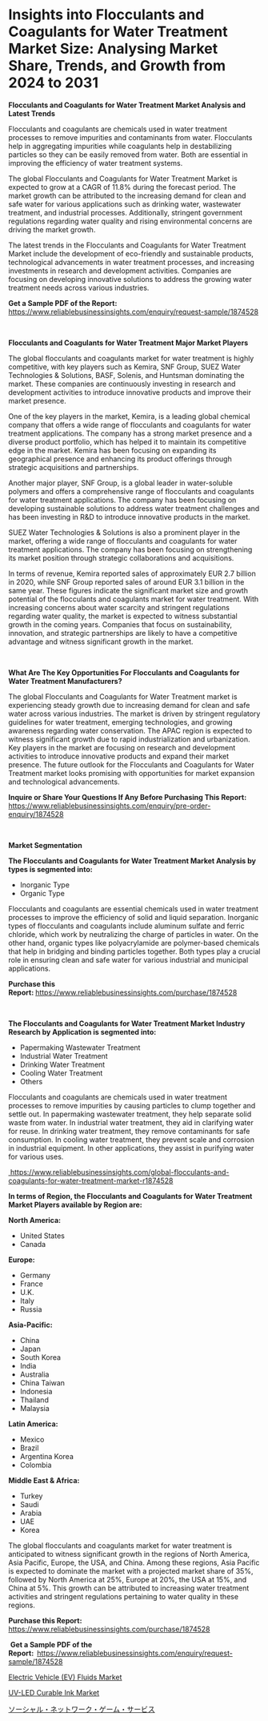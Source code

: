 <p><h1>Insights into Flocculants and Coagulants for Water Treatment Market Size: Analysing Market Share, Trends, and Growth from 2024 to 2031</h1></p><p><strong>Flocculants and Coagulants for Water Treatment Market Analysis and Latest Trends</strong></p>
<p><p>Flocculants and coagulants are chemicals used in water treatment processes to remove impurities and contaminants from water. Flocculants help in aggregating impurities while coagulants help in destabilizing particles so they can be easily removed from water. Both are essential in improving the efficiency of water treatment systems.</p><p>The global Flocculants and Coagulants for Water Treatment Market is expected to grow at a CAGR of 11.8% during the forecast period. The market growth can be attributed to the increasing demand for clean and safe water for various applications such as drinking water, wastewater treatment, and industrial processes. Additionally, stringent government regulations regarding water quality and rising environmental concerns are driving the market growth.</p><p>The latest trends in the Flocculants and Coagulants for Water Treatment Market include the development of eco-friendly and sustainable products, technological advancements in water treatment processes, and increasing investments in research and development activities. Companies are focusing on developing innovative solutions to address the growing water treatment needs across various industries.</p></p>
<p><strong>Get a Sample PDF of the Report:&nbsp;</strong> <a href="https://www.reliablebusinessinsights.com/enquiry/request-sample/1874528">https://www.reliablebusinessinsights.com/enquiry/request-sample/1874528</a></p>
<p>&nbsp;</p>
<p><strong>Flocculants and Coagulants for Water Treatment Major Market Players</strong></p>
<p><p>The global flocculants and coagulants market for water treatment is highly competitive, with key players such as Kemira, SNF Group, SUEZ Water Technologies & Solutions, BASF, Solenis, and Huntsman dominating the market. These companies are continuously investing in research and development activities to introduce innovative products and improve their market presence.</p><p>One of the key players in the market, Kemira, is a leading global chemical company that offers a wide range of flocculants and coagulants for water treatment applications. The company has a strong market presence and a diverse product portfolio, which has helped it to maintain its competitive edge in the market. Kemira has been focusing on expanding its geographical presence and enhancing its product offerings through strategic acquisitions and partnerships.</p><p>Another major player, SNF Group, is a global leader in water-soluble polymers and offers a comprehensive range of flocculants and coagulants for water treatment applications. The company has been focusing on developing sustainable solutions to address water treatment challenges and has been investing in R&D to introduce innovative products in the market.</p><p>SUEZ Water Technologies & Solutions is also a prominent player in the market, offering a wide range of flocculants and coagulants for water treatment applications. The company has been focusing on strengthening its market position through strategic collaborations and acquisitions.</p><p>In terms of revenue, Kemira reported sales of approximately EUR 2.7 billion in 2020, while SNF Group reported sales of around EUR 3.1 billion in the same year. These figures indicate the significant market size and growth potential of the flocculants and coagulants market for water treatment. With increasing concerns about water scarcity and stringent regulations regarding water quality, the market is expected to witness substantial growth in the coming years. Companies that focus on sustainability, innovation, and strategic partnerships are likely to have a competitive advantage and witness significant growth in the market.</p></p>
<p>&nbsp;</p>
<p><strong>What Are The Key Opportunities For Flocculants and Coagulants for Water Treatment Manufacturers?</strong></p>
<p><p>The global Flocculants and Coagulants for Water Treatment market is experiencing steady growth due to increasing demand for clean and safe water across various industries. The market is driven by stringent regulatory guidelines for water treatment, emerging technologies, and growing awareness regarding water conservation. The APAC region is expected to witness significant growth due to rapid industrialization and urbanization. Key players in the market are focusing on research and development activities to introduce innovative products and expand their market presence. The future outlook for the Flocculants and Coagulants for Water Treatment market looks promising with opportunities for market expansion and technological advancements.</p></p>
<p><strong>Inquire or Share Your Questions If Any Before Purchasing This Report:</strong> <a href="https://www.reliablebusinessinsights.com/enquiry/pre-order-enquiry/1874528">https://www.reliablebusinessinsights.com/enquiry/pre-order-enquiry/1874528</a></p>
<p>&nbsp;</p>
<p><strong>Market Segmentation</strong></p>
<p><strong>The Flocculants and Coagulants for Water Treatment Market Analysis by types is segmented into:</strong></p>
<p><ul><li>Inorganic Type</li><li>Organic Type</li></ul></p>
<p><p>Flocculants and coagulants are essential chemicals used in water treatment processes to improve the efficiency of solid and liquid separation. Inorganic types of flocculants and coagulants include aluminum sulfate and ferric chloride, which work by neutralizing the charge of particles in water. On the other hand, organic types like polyacrylamide are polymer-based chemicals that help in bridging and binding particles together. Both types play a crucial role in ensuring clean and safe water for various industrial and municipal applications.</p></p>
<p><strong>Purchase this Report:&nbsp;</strong><a href="https://www.reliablebusinessinsights.com/purchase/1874528">https://www.reliablebusinessinsights.com/purchase/1874528</a></p>
<p>&nbsp;</p>
<p><strong>The Flocculants and Coagulants for Water Treatment Market Industry Research by Application is segmented into:</strong></p>
<p><ul><li>Papermaking Wastewater Treatment</li><li>Industrial Water Treatment</li><li>Drinking Water Treatment</li><li>Cooling Water Treatment</li><li>Others</li></ul></p>
<p><p>Flocculants and coagulants are chemicals used in water treatment processes to remove impurities by causing particles to clump together and settle out. In papermaking wastewater treatment, they help separate solid waste from water. In industrial water treatment, they aid in clarifying water for reuse. In drinking water treatment, they remove contaminants for safe consumption. In cooling water treatment, they prevent scale and corrosion in industrial equipment. In other applications, they assist in purifying water for various uses.</p></p>
<p><a href="https://www.reliablebusinessinsights.com/global-flocculants-and-coagulants-for-water-treatment-market-r1874528">&nbsp;https://www.reliablebusinessinsights.com/global-flocculants-and-coagulants-for-water-treatment-market-r1874528</a></p>
<p><strong>In terms of Region, the Flocculants and Coagulants for Water Treatment Market Players available by Region are:</strong></p>
<p>
    <p> <strong> North America: </strong>
        <ul>
            <li>United States</li>
            <li>Canada</li>
        </ul>
        </p> 
    <p> <strong> Europe: </strong>
        <ul>
            <li>Germany</li>
            <li>France</li>
            <li>U.K.</li>
            <li>Italy</li>
            <li>Russia</li>
        </ul>
        </p> 
    <p> <strong> Asia-Pacific: </strong>
        <ul>
            <li>China</li>
            <li>Japan</li>
            <li>South Korea</li>
            <li>India</li>
            <li>Australia</li>
            <li>China Taiwan</li>
            <li>Indonesia</li>
            <li>Thailand</li>
            <li>Malaysia</li>
        </ul>
        </p> 
    <p> <strong> Latin America: </strong>
        <ul>
            <li>Mexico</li>
            <li>Brazil</li>
            <li>Argentina Korea</li>
            <li>Colombia</li>
        </ul>
        </p> 
    <p> <strong> Middle East & Africa: </strong>
        <ul>
            <li>Turkey</li>
            <li>Saudi</li>
            <li>Arabia</li>
            <li>UAE</li>
            <li>Korea</li>
        </ul>
    </p>
    </p>
<p><p>The global flocculants and coagulants market for water treatment is anticipated to witness significant growth in the regions of North America, Asia Pacific, Europe, the USA, and China. Among these regions, Asia Pacific is expected to dominate the market with a projected market share of 35%, followed by North America at 25%, Europe at 20%, the USA at 15%, and China at 5%. This growth can be attributed to increasing water treatment activities and stringent regulations pertaining to water quality in these regions.</p></p>
<p><strong>Purchase this Report: </strong><a href="https://www.reliablebusinessinsights.com/purchase/1874528">https://www.reliablebusinessinsights.com/purchase/1874528</a></p>
<p>&nbsp;<strong>Get a Sample PDF of the Report:&nbsp;&nbsp;</strong><a href="https://www.reliablebusinessinsights.com/enquiry/request-sample/1874528">https://www.reliablebusinessinsights.com/enquiry/request-sample/1874528</a></p>
<p><strong></strong></p>
<p><p><a href="https://github.com/gladysalidde/Market-Research-Report-List-1/blob/main/electric-vehicle-ev-fluids-market.md">Electric Vehicle (EV) Fluids Market</a></p><p><a href="https://github.com/labibmmn112/Market-Research-Report-List-1/blob/main/uv-led-curable-ink-market.md">UV-LED Curable Ink Market</a></p><p><a href="https://github.com/BrionnaBoyle/Market-Research-Report-List-1/blob/main/5393370138729.md">ソーシャル・ネットワーク・ゲーム・サービス</a></p></p>